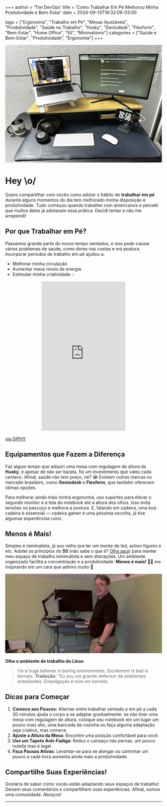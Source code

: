 +++
author = 'Tim DevOps'
title = 'Como Trabalhar Em Pé Melhorou Minha Produtividade e Bem-Estar'
date = 2024-09-13T19:32:09-03:00

tags = ["Ergonomia", "Trabalho em Pé", "Mesas Ajustáveis", "Produtividade", "Saúde no Trabalho", "Husky", "Geniodesk", "Flexform", "Bem-Estar", "Home Office", "5S", "Minimalismo"]
categories = ["Saúde e Bem-Estar", "Produtividade", "Ergonomia"]
+++

<p align="center">
  <img alt="Ambiente de trabalho em pé" src="desktop.jpg" />
</p>

# Hey \o/

Quero compartilhar com vocês como adotar o hábito de **trabalhar em pé** durante alguns momentos do dia tem melhorado minha disposição e produtividade. Tudo começou quando trabalhei com americanos e percebi que muitos deles já adotavam essa prática. Decidi tentar e não me arrependi!

## Por que Trabalhar em Pé?

Passamos grande parte do nosso tempo sentados, e isso pode causar vários problemas de saúde, como dores nas costas e má postura. Incorporar períodos de trabalho em pé ajudou a:

- Melhorar minha circulação
- Aumentar meus níveis de energia
- Estimular minha criatividade 💡

<p align="center">
  <iframe src="https://giphy.com/embed/GU11pOufrKZJnNmD5X" width="270" height="480" style="" frameBorder="0" class="giphy-embed" allowFullScreen></iframe>
  <p><a href="https://giphy.com/gifs/tim-devops-GU11pOufrKZJnNmD5X">via GIPHY</a></p>
</p>

## Equipamentos que Fazem a Diferença

Faz algum tempo que adquiri uma mesa com regulagem de altura da **Husky**, e apesar de não ser barata, foi um investimento que valeu cada centavo. Afinal, saúde não tem preço, né? 😂 Existem outras marcas no mercado brasileiro, como **Geniodesk** e **Flexform**, que também oferecem ótimas opções.

Para melhorar ainda mais minha ergonomia, uso suportes para elevar o segundo monitor e a tela do notebook até a altura dos olhos. Isso evita tensões no pescoço e melhora a postura. E, falando em cadeira, uma boa cadeira é essencial — cadeira gamer é uma péssima escolha, já tive algumas experiências ruins.

## Menos é Mais!

Simples e minimalista, já sou velho pra ter um monte de led, action figures e etc. Adotei os princípios do **5S** (não sabe o que é? [Olha aqui](https://pt.wikipedia.org/wiki/5S)) para manter meu espaço de trabalho minimalista e sem distrações. Um ambiente organizado facilita a concentração e a produtividade. **Menos é mais!** 🧘‍♂️ me inspirando em um cara que admiro muito 🐧

<p align="center">
  <img alt="Ambiente de trabalho do Linus Torvalds" src="linus.jpg" />
</p>

**Olha o ambiente de trabalho do Linus**

> I’m a huge believer in boring environments. Excitement is bad in kernels.
> **Tradução:** "Eu sou um grande defensor de ambientes entediantes. Empolgação é ruim em kernels.

## Dicas para Começar

1. **Comece aos Poucos:** Alternar entre trabalhar sentado e em pé a cada 30 minutos ajuda o corpo a se adaptar gradualmente. se não tiver uma mesa com regulagem de altura, coloque seu notebook em um lugar um pouco mais alto, uma bancada da cozinha ou faça alguma adaptação seja criativo, mas comece.
2. **Ajuste a Altura da Mesa:** Encontre uma posição confortável para você.
3. **Use um Tapete Anti-Fadiga:** Reduz o cansaço nas pernas. um pouco nutella mas é legal
4. **Faça Pausas Ativas:** Levantar-se para se alongar ou caminhar um pouco a cada hora aumenta ainda mais a produtividade.

## Compartilhe Suas Experiências!

Gostaria de saber como vocês estão adaptando seus espaços de trabalho! Deixem seus comentários e compartilhem suas experiências. Afinal, somos uma comunidade. Abraços!

---
